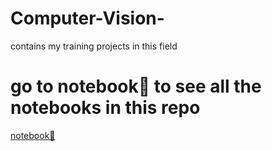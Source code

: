# Computer-Vision-
contains my training projects in this field 
# go to notebook📗 to see all the notebooks in this repo 
[notebook📗](noteBOOKS📗)
